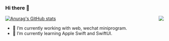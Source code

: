 ### Hi there 👋 

<img align="right" src="https://github-readme-stats.vercel.app/api/top-langs/?username=zhu-hongwei&layout=compact">

[![Anurag's GitHub stats](https://github-readme-stats.vercel.app/api?username=zhu-hongwei)](https://github.com/anuraghazra/github-readme-stats)

- 🔭 I’m currently working with web, wechat miniprogram.
- 🌱 I’m currently learning Apple Swift and SwiftUI.
